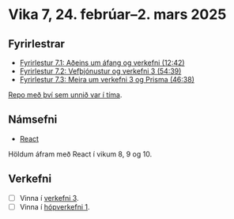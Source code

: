 # Vika 7, 24. febrúar–2. mars 2025

## Fyrirlestrar

- [Fyrirlestur 7.1: Aðeins um áfang og verkefni (12:42)](https://youtu.be/u3EsZNsWpnk)
- [Fyrirlestur 7.2: Vefþjónustur og verkefni 3 (54:39)](https://youtu.be/Fmg7wgQpcFE)
- [Fyrirlestur 7.3: Meira um verkefni 3 og Prisma (46:38)](https://youtu.be/A3idOsqO1io)

[Repo með því sem unnið var í tíma](https://github.com/vefforritun/vef2-2025-v3-unnid-i-tima).

## Námsefni

- [React](../namsefni/17.react/)

Höldum áfram með React í vikum 8, 9 og 10.

## Verkefni

- [ ] Vinna í [verkefni 3](https://github.com/vefforritun/vef2-2025-v3).
- [ ] Vinna í [hópverkefni 1](https://github.com/vefforritun/vef2-2025-h1).
